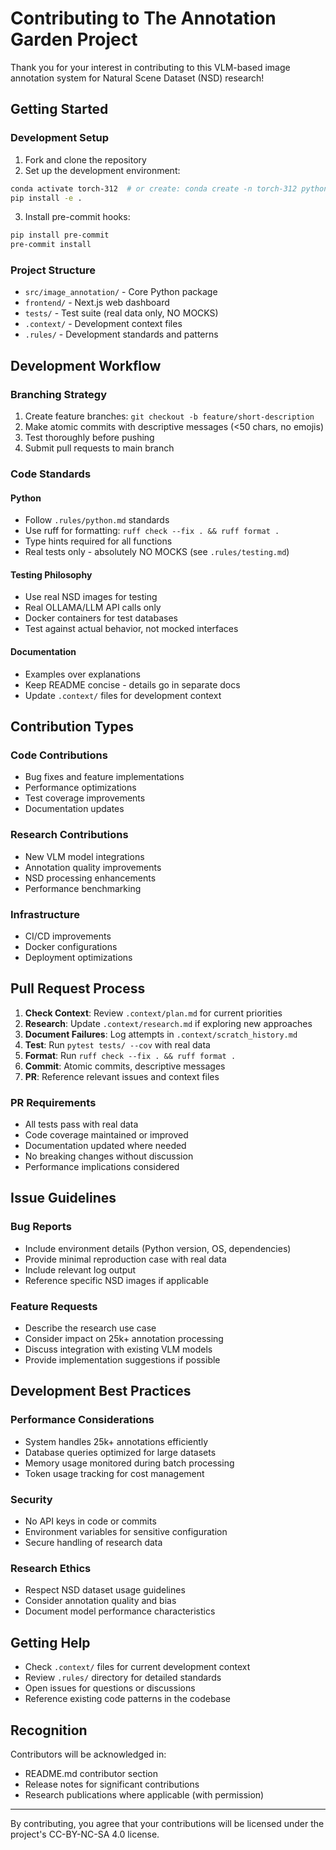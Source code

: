 # Contributing to The Annotation Garden Project

Thank you for your interest in contributing to this VLM-based image annotation system for Natural Scene Dataset (NSD) research!

## Getting Started

### Development Setup

1. Fork and clone the repository
2. Set up the development environment:
```bash
conda activate torch-312  # or create: conda create -n torch-312 python=3.12
pip install -e .
```

3. Install pre-commit hooks:
```bash
pip install pre-commit
pre-commit install
```

### Project Structure

- `src/image_annotation/` - Core Python package
- `frontend/` - Next.js web dashboard
- `tests/` - Test suite (real data only, NO MOCKS)
- `.context/` - Development context files
- `.rules/` - Development standards and patterns

## Development Workflow

### Branching Strategy

1. Create feature branches: `git checkout -b feature/short-description`
2. Make atomic commits with descriptive messages (<50 chars, no emojis)
3. Test thoroughly before pushing
4. Submit pull requests to main branch

### Code Standards

#### Python
- Follow `.rules/python.md` standards
- Use ruff for formatting: `ruff check --fix . && ruff format .`
- Type hints required for all functions
- Real tests only - absolutely NO MOCKS (see `.rules/testing.md`)

#### Testing Philosophy
- Use real NSD images for testing
- Real OLLAMA/LLM API calls only
- Docker containers for test databases
- Test against actual behavior, not mocked interfaces

#### Documentation
- Examples over explanations
- Keep README concise - details go in separate docs
- Update `.context/` files for development context

## Contribution Types

### Code Contributions
- Bug fixes and feature implementations
- Performance optimizations
- Test coverage improvements
- Documentation updates

### Research Contributions
- New VLM model integrations
- Annotation quality improvements
- NSD processing enhancements
- Performance benchmarking

### Infrastructure
- CI/CD improvements
- Docker configurations
- Deployment optimizations

## Pull Request Process

1. **Check Context**: Review `.context/plan.md` for current priorities
2. **Research**: Update `.context/research.md` if exploring new approaches
3. **Document Failures**: Log attempts in `.context/scratch_history.md`
4. **Test**: Run `pytest tests/ --cov` with real data
5. **Format**: Run `ruff check --fix . && ruff format .`
6. **Commit**: Atomic commits, descriptive messages
7. **PR**: Reference relevant issues and context files

### PR Requirements
- All tests pass with real data
- Code coverage maintained or improved
- Documentation updated where needed
- No breaking changes without discussion
- Performance implications considered

## Issue Guidelines

### Bug Reports
- Include environment details (Python version, OS, dependencies)
- Provide minimal reproduction case with real data
- Include relevant log output
- Reference specific NSD images if applicable

### Feature Requests
- Describe the research use case
- Consider impact on 25k+ annotation processing
- Discuss integration with existing VLM models
- Provide implementation suggestions if possible

## Development Best Practices

### Performance Considerations
- System handles 25k+ annotations efficiently
- Database queries optimized for large datasets
- Memory usage monitored during batch processing
- Token usage tracking for cost management

### Security
- No API keys in code or commits
- Environment variables for sensitive configuration
- Secure handling of research data

### Research Ethics
- Respect NSD dataset usage guidelines
- Consider annotation quality and bias
- Document model performance characteristics

## Getting Help

- Check `.context/` files for current development context
- Review `.rules/` directory for detailed standards
- Open issues for questions or discussions
- Reference existing code patterns in the codebase

## Recognition

Contributors will be acknowledged in:
- README.md contributor section
- Release notes for significant contributions
- Research publications where applicable (with permission)

---

By contributing, you agree that your contributions will be licensed under the project's CC-BY-NC-SA 4.0 license.